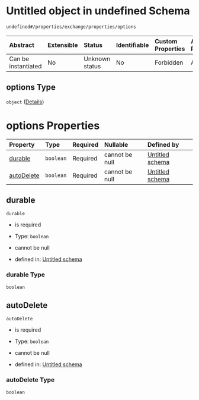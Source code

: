# Untitled object in undefined Schema

```txt
undefined#/properties/exchange/properties/options
```



| Abstract            | Extensible | Status         | Identifiable | Custom Properties | Additional Properties | Access Restrictions | Defined In                                                                     |
| :------------------ | :--------- | :------------- | :----------- | :---------------- | :-------------------- | :------------------ | :----------------------------------------------------------------------------- |
| Can be instantiated | No         | Unknown status | No           | Forbidden         | Allowed               | none                | [publisher.schema.json*](../json/publisher.schema.json "open original schema") |

## options Type

`object` ([Details](publisher-properties-exchange-properties-options.md))

# options Properties

| Property                  | Type      | Required | Nullable       | Defined by                                                                                                                                                             |
| :------------------------ | :-------- | :------- | :------------- | :--------------------------------------------------------------------------------------------------------------------------------------------------------------------- |
| [durable](#durable)       | `boolean` | Required | cannot be null | [Untitled schema](publisher-properties-exchange-properties-options-properties-durable.md "undefined#/properties/exchange/properties/options/properties/durable")       |
| [autoDelete](#autodelete) | `boolean` | Required | cannot be null | [Untitled schema](publisher-properties-exchange-properties-options-properties-autodelete.md "undefined#/properties/exchange/properties/options/properties/autoDelete") |

## durable



`durable`

*   is required

*   Type: `boolean`

*   cannot be null

*   defined in: [Untitled schema](publisher-properties-exchange-properties-options-properties-durable.md "undefined#/properties/exchange/properties/options/properties/durable")

### durable Type

`boolean`

## autoDelete



`autoDelete`

*   is required

*   Type: `boolean`

*   cannot be null

*   defined in: [Untitled schema](publisher-properties-exchange-properties-options-properties-autodelete.md "undefined#/properties/exchange/properties/options/properties/autoDelete")

### autoDelete Type

`boolean`
